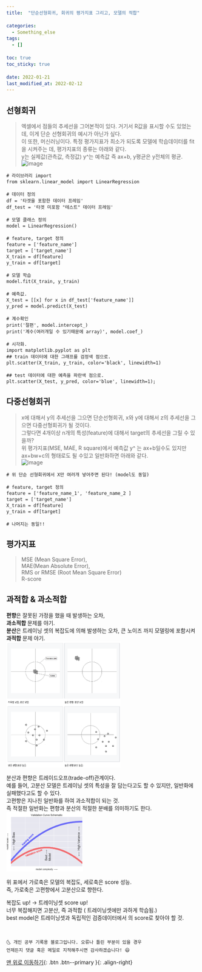 ```yaml
---
title:  "단순선형회귀, 회귀의 평가지표 그리고, 모델의 적합"

categories:
  - Something_else
tags:
  - []

toc: true
toc_sticky: true

date: 2022-01-21
last_modified_at: 2022-02-12
---
```


## 선형회귀
> 엑셀에서 점들의 추세선을 그어본적이 있다. 거기서 R값을 표시할 수도 있었는데, 이게 단순 선형회귀의 예시가 아닌가 싶다.  
> 이 또한, 머신러닝이다. 특정 평가지표가 최소가 되도록 모델에 학습데이터를 fit을 시켜주는 데, 평가지표의 종류는 아래와 같다.  
> y는 실제값(관측값, 측정값)     y^는 예측값 즉 ax+b, y평균은 y전체의 평균.  
> <img width="677" alt="image" src="https://user-images.githubusercontent.com/84547813/150494749-1be8815a-3e36-416c-9ff7-62370f5c540f.png">

~~~
# 라이브러리 import
from sklearn.linear_model import LinearRegression

# 데이터 정의
df = '타겟을 포함한 데이터 프레임'
df_test = '타겟 미포함 "테스트" 데이터 프레임'

# 모델 클래스 정의
model = LinearRegression()

# feature, target 정의
feature = ['feature_name']
target = ['target_name']
X_train = df[feature]
y_train = df[target]

# 모델 학습
model.fit(X_train, y_train)

# 예측값.
X_test = [[x] for x in df_test['feature_name']]
y_pred = model.predict(X_test)

# 계수확인
print('절편', model.intercept_)
print('계수(여러개일 수 있기때문에 array)', model.coef_)

# 시각화.
import matplotlib.pyplot as plt
## train 데이터에 대한 그래프를 검정색 점으로.
plt.scatter(X_train, y_train, color='black', linewidth=1)

## test 데이터에 대한 예측을 파란색 점으로.
plt.scatter(X_test, y_pred, color='blue', linewidth=1);
~~~

## 다중선형회귀
> x에 대해서 y의 추세선을 그으면 단순선형회귀, x와 y에 대해서 z의 추세선을 그으면 다중선형회귀가 될 것이다.   
> 그렇다면 4개이상 n개의 특성(feature)에 대해서 target의 추세선을 그릴 수 있을까?  
> 위 평가지표(MSE, MAE, R square)에서 예측값 y^ 는 ax+b일수도 있지만  
> ax+bw+c의 형태로도 될 수있고 일반화하면 아래와 같다.  
> <img width="102" alt="image" src="https://user-images.githubusercontent.com/84547813/150503177-644087c1-f1a0-4bb3-bc41-203cb552d7ec.png">

~~~
# 위 단순 선형회귀에서 X만 여러개 넣어주면 된다! (model도 동일)

# feature, target 정의
feature = ['feature_name_1', 'feature_name_2 ]
target = ['target_name']
X_train = df[feature]
y_train = df[target]

# 나머지는 동일!!
~~~

## 평가지표
> MSE (Mean Square Error),  
> MAE(Mean Absolute Error),  
> RMS or RMSE (Root Mean Square Error)  
> R-score

## 과적합 & 과소적합
**편향**은 잘못된 가정을 했을 때 발생하는 오차,  
**과소적합** 문제를 야기.  
**분산**은 트레이닝 셋의 복잡도에 의해 발생하는 오차, 큰 노이즈 까지 모델링에 포함시켜   
**과적합** 문제 야기.  
<img src="/assets/images/source_17.png" width="60%" height="60%" title="제목" alt="아무거나"/>

분산과 편향은 트레이드오프(trade-off)관계이다.  
예를 들어, 고분산 모델은 트레이닝 셋의 특성을 잘 담는다고도 할 수 있지만, 일반화에 실패했다고도 할 수 있다.  
고편향은 지나친 일반화를 하여 과소적합이 되는 것.  
즉 적절한 일반화는 편향과 분산의 적절한 분배를 의미하기도 한다.   
<img src="/assets/images/source_18.png" width="40%" height="40%" title="제목" alt="아무거나"/>

위 표에서 가로축은 모델의 복잡도, 세로축은 score 성능.  
즉, 가로축은 고편향에서 고분산으로 향한다.  

복잡도 up! -> 트레이닝셋 score up!  
너무 복잡해지면 고분산, 즉 과적합 ( 트레이닝셋에만 과하게 학습됨.)  
best model은 트레이닝셋과 독립적인 검증데이터에서 의 score로 찾아야 할 것.  

<br>

    🌜 개인 공부 기록용 블로그입니다. 오류나 틀린 부분이 있을 경우
    언제든지 댓글 혹은 메일로 지적해주시면 감사하겠습니다! 😄

[맨 위로 이동하기](#){: .btn .btn--primary }{: .align-right}
